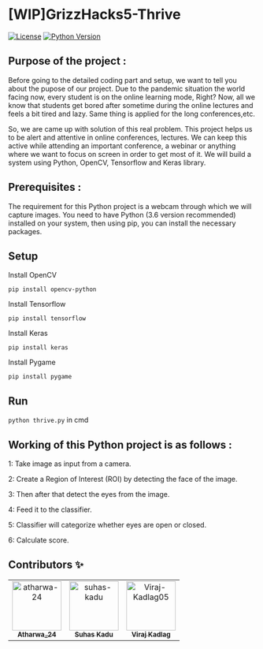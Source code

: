 # [WIP]GrizzHacks5-Thrive

[![License](https://img.shields.io/github/license/atharwa-24/GrizzHacks5-Thrive-?logo=github)](https://github.com/atharwa-24/GrizzHacks5-Thrive-/blob/develop/LICENSE)
[![Python Version](https://img.shields.io/badge/python-3.6-blue.svg?logo=python)](https://www.python.org/downloads/release/python-360/)                      
 
## Purpose of the project :

Before going to the detailed coding part and setup, we want to tell you about the pupose of our project. Due to the pandemic situation the world facing now, every student is on the online learning mode, Right? Now, all we know that students get bored after sometime during the online lectures and feels a bit tired and lazy. Same thing is applied for the long conferences,etc.
   
So, we are came up with solution of this real problem. This project helps us to be alert and attentive in online conferences, lectures. We can keep this active while attending an important conference, a webinar or anything where we want to focus on screen in order to get most of it. We will build a system using Python, OpenCV, Tensorflow and Keras library.
                       

## Prerequisites :

The requirement for this Python project is a webcam through which we will capture images. You need to have Python (3.6 version recommended) installed on your system, then using pip, you can install the necessary packages.

## Setup

Install OpenCV

`pip install opencv-python`

Install Tensorflow

`pip install tensorflow`

Install Keras

`pip install keras`

Install Pygame

`pip install pygame`

## Run

`python thrive.py` in cmd

## Working of this Python project is as follows :

1: Take image as input from a camera.

2: Create a Region of Interest (ROI) by detecting the face of the image.

3: Then after that detect the eyes from the image.

4: Feed it to the classifier.

5: Classifier will categorize whether eyes are open or closed.

6: Calculate score.

## Contributors :sparkles:
<!-- readme: contributors -start --> 
<table>
<tr>
    <td align="center">
        <a href="https://github.com/atharwa-24">
            <img src="https://avatars0.githubusercontent.com/u/54115798?v=4" width="100;" alt="atharwa-24"/>
            <br />
            <sub><b>Atharwa_24</b></sub>
        </a>
    </td>
    <td align="center">
        <a href="https://github.com/suhas-kadu">
            <img src="https://avatars3.githubusercontent.com/u/60438083?v=4" width="100;" alt="suhas-kadu"/>
            <br />
            <sub><b>Suhas Kadu</b></sub>
        </a>
    </td>    
    <td align="center">
        <a href="https://github.com/Viraj-Kadlag05">
            <img src="https://avatars0.githubusercontent.com/u/70571553?s=400&u=510c3a29b2747764abc61c5109f6922f6f557fc7&v=4" width="100;" alt="Viraj-Kadlag05"/>
            <br />
            <sub><b>Viraj Kadlag</b></sub>
        </a>
    </td></tr>
</table>
<!-- readme: contributors -end -->

